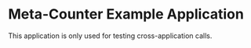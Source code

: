 <!-- cargo-rdme start -->

# Meta-Counter Example Application

This application is only used for testing cross-application calls.

<!-- cargo-rdme end -->
